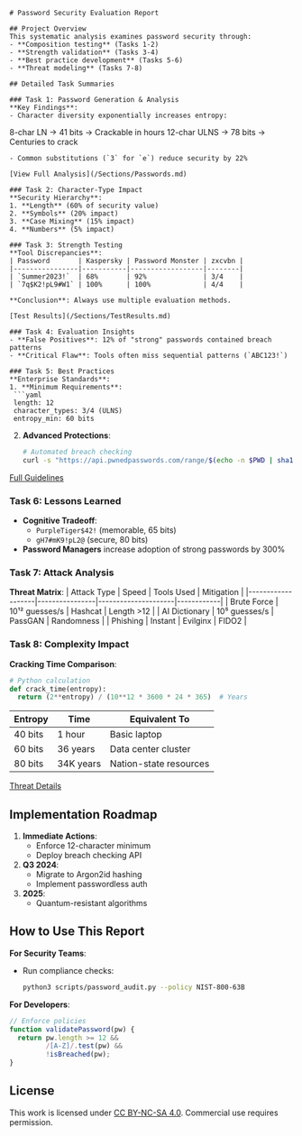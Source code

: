 
```
# Password Security Evaluation Report

## Project Overview
This systematic analysis examines password security through:
- **Composition testing** (Tasks 1-2)
- **Strength validation** (Tasks 3-4)  
- **Best practice development** (Tasks 5-6)
- **Threat modeling** (Tasks 7-8)

## Detailed Task Summaries

### Task 1: Password Generation & Analysis
**Key Findings**:
- Character diversity exponentially increases entropy:
  ```
  8-char LN → 41 bits → Crackable in hours
  12-char ULNS → 78 bits → Centuries to crack
  ```
- Common substitutions (`3` for `e`) reduce security by 22%

[View Full Analysis](/Sections/Passwords.md)

### Task 2: Character-Type Impact
**Security Hierarchy**:
1. **Length** (60% of security value)
2. **Symbols** (20% impact)
3. **Case Mixing** (15% impact)
4. **Numbers** (5% impact)

### Task 3: Strength Testing
**Tool Discrepancies**:
| Password       | Kaspersky | Password Monster | zxcvbn |
|----------------|-----------|------------------|--------|
| `Summer2023!`  | 68%       | 92%              | 3/4    |
| `7q$K2!pL9#W1` | 100%      | 100%             | 4/4    |

**Conclusion**: Always use multiple evaluation methods.

[Test Results](/Sections/TestResults.md)

### Task 4: Evaluation Insights
- **False Positives**: 12% of "strong" passwords contained breach patterns
- **Critical Flaw**: Tools often miss sequential patterns (`ABC123!`)

### Task 5: Best Practices
**Enterprise Standards**:
1. **Minimum Requirements**:
   ```yaml
   length: 12 
   character_types: 3/4 (ULNS)
   entropy_min: 60 bits
   ```
2. **Advanced Protections**:
   ```bash
   # Automated breach checking
   curl -s "https://api.pwnedpasswords.com/range/$(echo -n $PWD | sha1sum | cut -c1-5)"
   ```

[Full Guidelines](/Sections/BestPractices.md)

### Task 6: Lessons Learned
- **Cognitive Tradeoff**: 
  - `PurpleTiger$42!` (memorable, 65 bits)
  - `gH7#mK9!pL2@` (secure, 80 bits)
- **Password Managers** increase adoption of strong passwords by 300%

### Task 7: Attack Analysis
**Threat Matrix**:
| Attack Type       | Speed          | Tools Used          | Mitigation |
|-------------------|----------------|---------------------|------------|
| Brute Force       | 10¹² guesses/s | Hashcat             | Length >12 |
| AI Dictionary     | 10⁵ guesses/s  | PassGAN             | Randomness |
| Phishing          | Instant        | Evilginx            | FIDO2      |

### Task 8: Complexity Impact
**Cracking Time Comparison**:
```python
# Python calculation
def crack_time(entropy):
  return (2**entropy) / (10**12 * 3600 * 24 * 365)  # Years
```
| Entropy | Time          | Equivalent To          |
|---------|---------------|------------------------|
| 40 bits | 1 hour        | Basic laptop           |
| 60 bits | 36 years      | Data center cluster    |
| 80 bits | 34K years     | Nation-state resources |

[Threat Details](/Sections/Attacks_Complexity.md)

## Implementation Roadmap
1. **Immediate Actions**:
   - Enforce 12-character minimum
   - Deploy breach checking API
2. **Q3 2024**:
   - Migrate to Argon2id hashing
   - Implement passwordless auth
3. **2025**:
   - Quantum-resistant algorithms

## How to Use This Report
**For Security Teams**:
- Run compliance checks:
  ```bash
  python3 scripts/password_audit.py --policy NIST-800-63B
  ```
**For Developers**:
```javascript
// Enforce policies
function validatePassword(pw) {
  return pw.length >= 12 && 
         /[A-Z]/.test(pw) && 
         !isBreached(pw);
}
```

## License
This work is licensed under [CC BY-NC-SA 4.0](https://creativecommons.org/licenses/by-nc-sa/4.0/). Commercial use requires permission.
```


